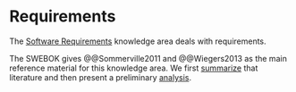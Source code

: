 # Requirements

The [Software Requirements](https://ieeecs-media.computer.org/media/education/swebok/swebok-v3.pdf#p34) knowledge area
deals with requirements.

The SWEBOK gives @@Sommerville2011 and @@Wiegers2013 as the main reference material for this knowledge area.
We first [summarize](digest.md) that literature and then present a preliminary [analysis](analysis.md).

